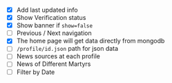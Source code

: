 - [x] Add last updated info
- [x] Show Verification status
- [x] Show banner if `show=false`
- [ ] Previous / Next navigation
- [x] The home page will get data directly from mongodb
- [ ] `/profile/id.json` path for json data
- [ ] News sources at each profile
- [ ] News of Different Martyrs
- [ ] Filter by Date